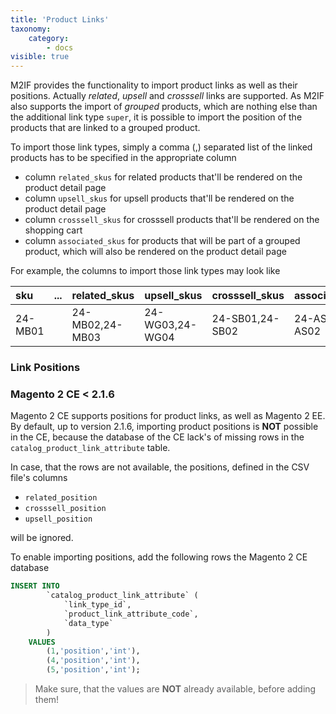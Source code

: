 ```yaml
---
title: 'Product Links'
taxonomy:
    category:
        - docs
visible: true
---
```


M2IF provides the functionality to import product links as well as their positions. Actually *related*, *upsell* and *crosssell* links are supported. As M2IF also supports the import of *grouped* products, which are nothing else than the additional link type `super`, it is possible to import the position of the products that are linked to a grouped product.

To import those link types, simply a comma (,) separated list of the linked products has to be specified in the appropriate column

* column `related_skus` for related products that'll be rendered on the product detail page
* column `upsell_skus` for upsell products that'll be rendered on the product detail page
* column `crosssell_skus` for crosssell products that'll be rendered on the shopping cart
* column `associated_skus` for products that will be part of a grouped product, which will also be rendered on the product detail page

For example, the columns to import those link types may look like

| sku     | ... | related_skus    | upsell_skus     | crosssell_skus  | associated_skus | ... |
|:--------|:----|:----------------|:----------------|:----------------|:----------------|:----|
| 24-MB01 |     | 24-MB02,24-MB03 | 24-WG03,24-WG04 | 24-SB01,24-SB02 | 24-AS01,24-AS02 |     |

### Link Positions



### Magento 2 CE < 2.1.6

Magento 2 CE supports positions for product links, as well as Magento 2 EE. By default, up to version 2.1.6, importing product positions is **NOT** possible in the CE, because the database of the CE lack's of missing rows in the `catalog_product_link_attribute` table.

In case, that the rows are not available, the positions, defined in the CSV file's columns 

* `related_position`
* `crosssell_position`
* `upsell_position`

will be ignored.

To enable importing positions, add the following rows the Magento 2 CE database

```sql
INSERT INTO 
        `catalog_product_link_attribute` (
            `link_type_id`, 
            `product_link_attribute_code`, 
            `data_type`
        ) 
    VALUES
        (1,'position','int'),
        (4,'position','int'),
        (5,'position','int');
```

> Make sure, that the values are **NOT** already available, before adding them!